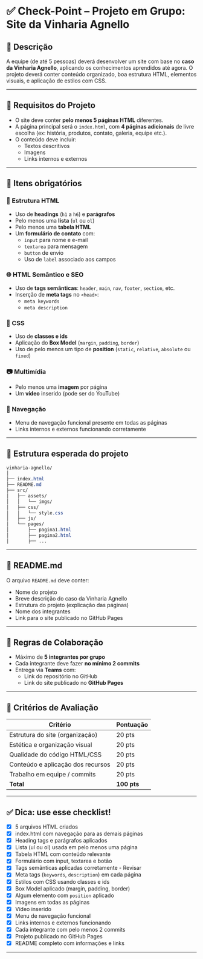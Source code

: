 # ✅ Check-Point – Projeto em Grupo: Site da Vinharia Agnello

## 🧠 Descrição

A equipe (de até 5 pessoas) deverá desenvolver um site com base no **caso da Vinharia Agnello**, aplicando os conhecimentos aprendidos até agora. O projeto deverá conter conteúdo organizado, boa estrutura HTML, elementos visuais, e aplicação de estilos com CSS.

---

## 📌 Requisitos do Projeto

-   O site deve conter **pelo menos 5 páginas HTML** diferentes.
-   A página principal será o `index.html`, com **4 páginas adicionais** de livre escolha (ex: história, produtos, contato, galeria, equipe etc.).
-   O conteúdo deve incluir:
    -   Textos descritivos
    -   Imagens
    -   Links internos e externos

---

## 🔧 Itens obrigatórios

### 📄 Estrutura HTML

-   Uso de **headings** (`h1` a `h6`) e **parágrafos**
-   Pelo menos uma **lista** (`ul` ou `ol`)
-   Pelo menos uma **tabela HTML**
-   Um **formulário de contato** com:
    -   `input` para nome e e-mail
    -   `textarea` para mensagem
    -   `button` de envio
    -   Uso de `label` associado aos campos

### 🌐 HTML Semântico e SEO

-   Uso de **tags semânticas**: `header`, `main`, `nav`, `footer`, `section`, etc.
-   Inserção de **meta tags** no `<head>`:
    -   `meta keywords`
    -   `meta description`

### 🎨 CSS

-   Uso de **classes e ids**
-   Aplicação do **Box Model** (`margin`, `padding`, `border`)
-   Uso de pelo menos um tipo de **position** (`static`, `relative`, `absolute` ou `fixed`)

### 📷 Multimídia

-   Pelo menos uma **imagem** por página
-   Um **vídeo** inserido (pode ser do YouTube)

### 🧭 Navegação

-   Menu de navegação funcional presente em todas as páginas
-   Links internos e externos funcionando corretamente

---

## 📁 Estrutura esperada do projeto

```css
vinharia-agnello/
│
├── index.html
├── README.md
├── src/
│   ├── assets/
│   │   └── imgs/
│   ├── css/
│   │   └── style.css
│   ├── js/
│   └── pages/
│       ├── pagina1.html
│       ├── pagina2.html
│       ├── ...
```

---

## 📄 README.md

O arquivo `README.md` deve conter:

-   Nome do projeto
-   Breve descrição do caso da Vinharia Agnello
-   Estrutura do projeto (explicação das páginas)
-   Nome dos integrantes
-   Link para o site publicado no GitHub Pages

---

## 👥 Regras de Colaboração

-   Máximo de **5 integrantes por grupo**
-   Cada integrante deve fazer **no mínimo 2 commits**
-   Entrega via **Teams** com:
    -   Link do repositório no GitHub
    -   Link do site publicado no **GitHub Pages**

---

## 🧪 Critérios de Avaliação

| Critério                          | Pontuação   |
| --------------------------------- | ----------- |
| Estrutura do site (organização)   | 20 pts      |
| Estética e organização visual     | 20 pts      |
| Qualidade do código HTML/CSS      | 20 pts      |
| Conteúdo e aplicação dos recursos | 20 pts      |
| Trabalho em equipe / commits      | 20 pts      |
| **Total**                         | **100 pts** |

---

## ✅ Dica: use esse checklist!

-   [x] 5 arquivos HTML criados
-   [x] index.html com navegação para as demais páginas
-   [x] Heading tags e parágrafos aplicados
-   [x] Lista (ul ou ol) usada em pelo menos uma página
-   [x] Tabela HTML com conteúdo relevante
-   [x] Formulário com input, textarea e botão
-   [x] Tags semânticas aplicadas corretamente - Revisar
-   [x] Meta tags (`keywords`, `description`) em cada página
-   [x] Estilos com CSS usando classes e ids
-   [x] Box Model aplicado (margin, padding, border)
-   [x] Algum elemento com `position` aplicado
-   [x] Imagens em todas as páginas
-   [x] Vídeo inserido
-   [x] Menu de navegação funcional
-   [x] Links internos e externos funcionando
-   [x] Cada integrante com pelo menos 2 commits
-   [x] Projeto publicado no GitHub Pages
-   [x] README completo com informações e links

---
